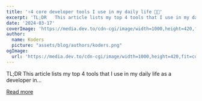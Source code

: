```yaml
---
title: '✌️4 core developer tools I use in my daily life 🚀😎'
excerpt: 'TL;DR   This article lists my top 4 tools that I use in my daily life as a developer in...'
date: '2024-03-17'
coverImage: 'https://media.dev.to/cdn-cgi/image/width=1000,height=420,fit=cover,gravity=auto,format=auto/https%3A%2F%2Fdev-to-uploads.s3.amazonaws.com%2Fuploads%2Farticles%2Fclyebtie7oiwqlhsragn.gif'
author:
  name: Koders
  picture: "assets/blog/authors/koders.png"
ogImage:
  url: 'https://media.dev.to/cdn-cgi/image/width=1000,height=420,fit=cover,gravity=auto,format=auto/https%3A%2F%2Fdev-to-uploads.s3.amazonaws.com%2Fuploads%2Farticles%2Fclyebtie7oiwqlhsragn.gif'
---
```


TL;DR   This article lists my top 4 tools that I use in my daily life as a developer in...

[Read more](https://dev.to/shricodev/4-core-developer-tools-i-use-in-my-daily-life-2524)
